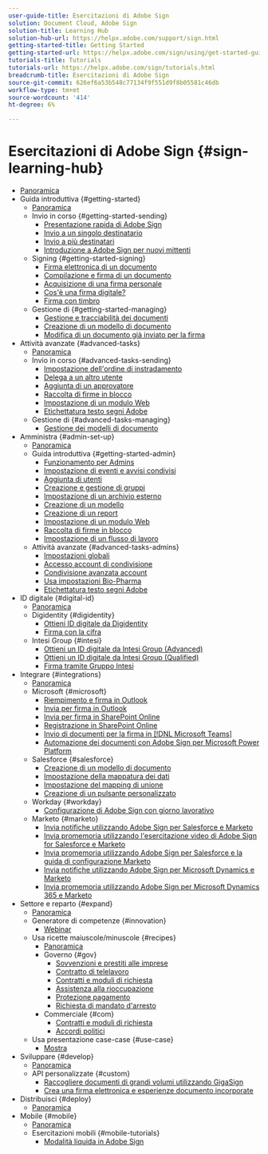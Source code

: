 ```yaml
---
user-guide-title: Esercitazioni di Adobe Sign
solution: Document Cloud, Adobe Sign
solution-title: Learning Hub
solution-hub-url: https://helpx.adobe.com/support/sign.html
getting-started-title: Getting Started
getting-started-url: https://helpx.adobe.com/sign/using/get-started-guide.html
tutorials-title: Tutorials
tutorials-url: https://helpx.adobe.com/sign/tutorials.html
breadcrumb-title: Esercitazioni di Adobe Sign
source-git-commit: 626ef6a53b548c77134f9f551d9f8b05581c46db
workflow-type: tm+mt
source-wordcount: '414'
ht-degree: 6%

---
```



# Esercitazioni di Adobe Sign {#sign-learning-hub}

+ [Panoramica](overview.md)
+ Guida introduttiva {#getting-started}
   + [Panoramica](sign-beginner-tutorials/beginner-users-overview.md)
   + Invio in corso {#getting-started-sending}
      + [Presentazione rapida di Adobe Sign](sign-beginner-tutorials/quick-tour.md)
      + [Invio a un singolo destinatario](sign-beginner-tutorials/send-to-single-recipient.md)
      + [Invio a più destinatari](sign-beginner-tutorials/send-to-multiple-recipients.md)
      + [Introduzione a Adobe Sign per nuovi mittenti](sign-beginner-tutorials/new-sender.md)
   + Signing {#getting-started-signing}
      + [Firma elettronica di un documento](sign-beginner-tutorials/electronically-sign-a-document.md)
      + [Compilazione e firma di un documento](sign-beginner-tutorials/fill-and-sign.md)
      + [Acquisizione di una firma personale](sign-beginner-tutorials/sign-in-person.md)
      + [Cos&#39;è una firma digitale?](sign-beginner-tutorials/sign-with-a-digital-signature.md)
      + [Firma con timbro](sign-beginner-tutorials/sign-with-a-stamp.md)
   + Gestione di {#getting-started-managing}
      + [Gestione e tracciabilità dei documenti](sign-beginner-tutorials/manage-and-track.md)
      + [Creazione di un modello di documento](https://experienceleague.adobe.com/docs/document-cloud-learn/sign-learning-hub/admin-set-up/getting-started-admin/create-a-template.html)
      + [Modifica di un documento già inviato per la firma](sign-beginner-tutorials/modify-in-flight.md)
+ Attività avanzate {#advanced-tasks}
   + [Panoramica](sign-advanced-users/advanced-users-overview.md)
   + Invio in corso {#advanced-tasks-sending}
      + [Impostazione dell&#39;ordine di instradamento](sign-advanced-users/setting-up-routing.md)
      + [Delega a un altro utente](sign-advanced-users/delegate-signature.md)
      + [Aggiunta di un approvatore](sign-advanced-users/add-an-approver.md)
      + [Raccolta di firme in blocco](https://experienceleague.adobe.com/docs/document-cloud-learn/sign-learning-hub/admin-set-up/getting-started-admin/megasign.html)
      + [Impostazione di un modulo Web](https://experienceleague.adobe.com/docs/document-cloud-learn/sign-learning-hub/admin-set-up/getting-started-admin/webform.html)
      + [Etichettatura testo segni Adobe](https://experienceleague.adobe.com/docs/document-cloud-learn/sign-learning-hub/admin-set-up/advanced-tasks-admins/adobe-sign-text-tagging.html)
   + Gestione di {#advanced-tasks-managing}
      + [Gestione dei modelli di documento](sign-advanced-users/edit-a-template.md)
+ Amministra {#admin-set-up}
   + [Panoramica](admin/intro-admin-overview.md)
   + Guida introduttiva {#getting-started-admin}
      + [Funzionamento per Admins](admin/up-and-running-admin.md)
      + [Impostazione di eventi e avvisi condivisi](admin/set-up-shared-events-and-alert.md)
      + [Aggiunta di utenti](admin/add-users-to-your-account.md)
      + [Creazione e gestione di gruppi](admin/create-and-manage-groups.md)
      + [Impostazione di un archivio esterno](admin/set-up-your-external-archive.md)
      + [Creazione di un modello](sign-advanced-users/create-a-template.md)
      + [Creazione di un report](admin/create-a-report.md)
      + [Impostazione di un modulo Web](sign-advanced-users/webform.md)
      + [Raccolta di firme in blocco](sign-advanced-users/megasign.md)
      + [Impostazione di un flusso di lavoro](admin/building-a-custom-workflow.md)
   + Attività avanzate {#advanced-tasks-admins}
      + [Impostazioni globali](admin/learn-about-global-settings.md)
      + [Accesso account di condivisione](admin/share-account-access.md)
      + [Condivisione avanzata account](admin/advanced-account-sharing.md)
      + [Usa impostazioni Bio-Pharma](admin/use-bio-pharma-settings.md)
      + [Etichettatura testo segni Adobe](sign-advanced-users/adobe-sign-text-tagging.md)
+ ID digitale {#digital-id}
   + [Panoramica](digitalid/digitalid-overview.md)
   + Digidentity {#digidentity}
      + [Ottieni ID digitale da Digidentity](digitalid/digidentity-reg.md)
      + [Firma con la cifra](digitalid/digidentity-sign.md)
   + Intesi Group {#intesi}
      + [Ottieni un ID digitale da Intesi Group (Advanced)](digitalid/intesi-advanced.md)
      + [Ottieni un ID digitale da Intesi Group (Qualified)](digitalid/intesi-qualified.md)
      + [Firma tramite Gruppo Intesi](digitalid/intesi-sign.md)
+ Integrare {#integrations}
   + [Panoramica](integrations/integrations-overview.md)
   + Microsoft {#microsoft}
      + [Riempimento e firma in Outlook](integrations/fill-and-sign-doc-microsoft-outlook.md)
      + [Invia per firma in Outlook](integrations/send-for-signature-with-outlook.md)
      + [Invia per firma in SharePoint Online](integrations/send-for-signature-with-sharepoint-online.md)
      + [Registrazione in SharePoint Online](integrations/track-an-agreement-with-sharepoint-online.md)
      + [Invio di documenti per la firma in [!DNL Microsoft Teams]](integrations/adobe-sign-teams-mortgage.md)
      + [Automazione dei documenti con Adobe Sign per Microsoft Power Platform](integrations/documentautomation.md)
   + Salesforce {#salesforce}
      + [Creazione di un modello di documento](integrations/create-an-agreement-template.md)
      + [Impostazione della mappatura dei dati](integrations/set-up-data-mapping.md)
      + [Impostazione del mapping di unione](integrations/set-up-merging-map.md)
      + [Creazione di un pulsante personalizzato](integrations/create-a-custom-button.md)
   + Workday {#workday}
      + [Configurazione di Adobe Sign con giorno lavorativo](integrations/workday.md)
   + Marketo {#marketo}
      + [Invia notifiche utilizzando Adobe Sign per Salesforce e Marketo](integrations/marketo-salesforce-sms.md)
      + [Invia promemoria utilizzando l&#39;esercitazione video di Adobe Sign for Salesforce e Marketo](integrations/marketo-salesforce-reminder-video.md)
      + [Invia promemoria utilizzando Adobe Sign per Salesforce e la guida di configurazione Marketo](integrations/marketo-salesforce-reminder.md)
      + [Invia notifiche utilizzando Adobe Sign per Microsoft Dynamics e Marketo](integrations/marketo-dynamics-sms.md)
      + [Invia promemoria utilizzando Adobe Sign per Microsoft Dynamics 365 e Marketo](integrations/marketo-dynamics-reminder.md)
+ Settore e reparto {#expand}
   + [Panoramica](sign-usecase/expand-inspire-overview.md)
   + Generatore di competenze {#innovation}
      + [Webinar](sign-usecase/innovation-series.md)
   + Usa ricette maiuscole/minuscole {#recipes}
      + [Panoramica](sign-usecase/recipes.md)
      + Governo {#gov}
         + [Sovvenzioni e prestiti alle imprese](sign-usecase/usecasegovgrants.md)
         + [Contratto di telelavoro](sign-usecase/usecasegovtelework.md)
         + [Contratti e moduli di richiesta](sign-usecase/usecasegovcontracts.md)
         + [Assistenza alla rioccupazione](sign-usecase/usecasegovreemployment.md)
         + [Protezione pagamento](sign-usecase/usecasegovpaycheck.md)
         + [Richiesta di mandato d&#39;arresto](sign-usecase/usecasegovremote.md)
      + Commerciale {#com}
         + [Contratti e moduli di richiesta](sign-usecase/usecasecomcontracts.md)
         + [Accordi politici](sign-usecase/usecasecompolicy.md)
   + Usa presentazione case-case {#use-case}
      + [Mostra](sign-usecase/use-case-showcase.md)
+ Sviluppare {#develop}
   + [Panoramica](develop/develop-overview.md)
   + API personalizzate {#custom}
      + [Raccogliere documenti di grandi volumi utilizzando GigaSign](develop/gigasign.md)
      + [Crea una firma elettronica e esperienze documento incorporate](develop/embeddedesignature.md)
+ Distribuisci {#deploy}
   + [Panoramica](deploy-overview.md)
+ Mobile {#mobile}
   + [Panoramica](mobile/mobile-overview.md)
   + Esercitazioni mobili {#mobile-tutorials}
      + [Modalità liquida in Adobe Sign](mobile/liquidmode.md)
